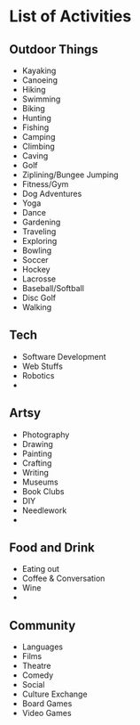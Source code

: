 # List of Activities




## Outdoor Things
* Kayaking
* Canoeing
* Hiking
* Swimming
* Biking
* Hunting
* Fishing
* Camping
* Climbing
* Caving
* Golf
* Ziplining/Bungee Jumping
* Fitness/Gym
* Dog Adventures
* Yoga
* Dance
* Gardening
* Traveling
* Exploring
* Bowling
* Soccer
* Hockey
* Lacrosse
* Baseball/Softball
* Disc Golf
* Walking 

## Tech
* Software Development
* Web Stuffs
* Robotics
* 


## Artsy
* Photography
* Drawing
* Painting
* Crafting
* Writing
* Museums
* Book Clubs
* DIY
* Needlework
* 

## Food and Drink
* Eating out
* Coffee & Conversation
* Wine
* 


## Community
* Languages
* Films
* Theatre
* Comedy
* Social
* Culture Exchange
* Board Games
* Video Games


